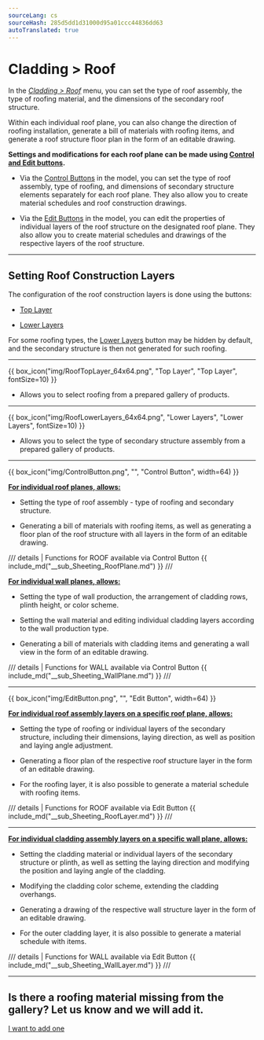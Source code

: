 ```yaml
---
sourceLang: cs
sourceHash: 285d5dd1d31000d95a01ccc44836dd63
autoTranslated: true
---
```


<h1>Cladding &gt; Roof</h1>

<p>In the <u><i>Cladding &gt; Roof</i></u> menu, you can set the type of roof assembly, the type of roofing material, and the dimensions of the secondary roof structure.</p>

<p>Within each individual roof plane, you can also change the direction of roofing installation, generate a bill of materials with roofing items, and generate a roof structure floor plan in the form of an editable drawing.</p>

<p><b>Settings and modifications for each roof plane can be made using <u>Control and Edit buttons</u>.</b></p>

<ul>
  <li><p>Via the <u>Control Buttons</u> in the model, you can set the type of roof assembly, type of roofing, and dimensions of secondary structure elements separately for each roof plane. They also allow you to create material schedules and roof construction drawings.</p></li>
  <li><p>Via the <u>Edit Buttons</u> in the model, you can edit the properties of individual layers of the roof structure on the designated roof plane. They also allow you to create material schedules and drawings of the respective layers of the roof structure.</p></li>
</ul>

<hr class="main">

<h2>Setting Roof Construction Layers</h2>
<p>The configuration of the roof construction layers is done using the buttons:</p>

<ul>
  <li><p><u>Top Layer</u></p></li>
  <li><p><u>Lower Layers</u></p></li>
</ul>

<p>
For some roofing types, the <u>Lower Layers</u> button may be hidden by default, and the secondary structure is then not generated for such roofing.
</p> 

<hr>

{{ box_icon("img/RoofTopLayer_64x64.png", "Top Layer", "Top Layer", fontSize=10) }}
<ul>
  <li><p>Allows you to select roofing from a prepared gallery of products.</p></li>
</ul>

<hr>

{{ box_icon("img/RoofLowerLayers_64x64.png", "Lower Layers", "Lower Layers", fontSize=10) }}
<ul>
  <li><p>Allows you to select the type of secondary structure assembly from a prepared gallery of products.</p></li>
</ul>

<hr class="main">

{{ box_icon("img/ControlButton.png", "", "Control Button", width=64) }}

<p><b><u>For individual roof planes, allows:</u></b></p>
<ul>
  <li><p>Setting the type of roof assembly - type of roofing and secondary structure.</p></li>
  <li><p>Generating a bill of materials with roofing items, as well as generating a floor plan of the roof structure with all layers in the form of an editable drawing.</p></li>
</ul>

/// details | Functions for ROOF available via Control Button
{{ include_md("__sub_Sheeting_RoofPlane.md") }}
///

<p><b><u>For individual wall planes, allows:</u></b></p>
<ul>
<li><p>Setting the type of wall production, the arrangement of cladding rows, plinth height, or color scheme.</p></li>
<li><p>Setting the wall material and editing individual cladding layers according to the wall production type.</p></li>
<li><p>Generating a bill of materials with cladding items and generating a wall view in the form of an editable drawing.</p></li>
</ul>

/// details | Functions for WALL available via Control Button
{{ include_md("__sub_Sheeting_WallPlane.md") }}
///

<hr class="main">

{{ box_icon("img/EditButton.png", "", "Edit Button", width=64) }}

<p><b><u>For individual roof assembly layers on a specific roof plane, allows:</u></b></p>
<ul>
  <li><p>Setting the type of roofing or individual layers of the secondary structure, including their dimensions, laying direction, as well as position and laying angle adjustment.</p></li>
  <li><p>Generating a floor plan of the respective roof structure layer in the form of an editable drawing.</p></li>
  <li><p>For the roofing layer, it is also possible to generate a material schedule with roofing items.</p></li>
</ul>

/// details | Functions for ROOF available via Edit Button
{{ include_md("__sub_Sheeting_RoofLayer.md") }}
///

<hr class="main">


<p><b><u>For individual cladding assembly layers on a specific wall plane, allows:</u></b></p>
<ul>
<li><p>Setting the cladding material or individual layers of the secondary structure or plinth, as well as setting the laying direction and modifying the position and laying angle of the cladding.</p></li>
<li><p>Modifying the cladding color scheme, extending the cladding overhangs.</p></li> 
<li><p>Generating a drawing of the respective wall structure layer in the form of an editable drawing.</p></li>
<li><p>For the outer cladding layer, it is also possible to generate a material schedule with items.</p></li>
</ul>

/// details | Functions for WALL available via Edit Button
{{ include_md("__sub_Sheeting_WallLayer.md") }}
///

<hr class="main">

<h2>Is there a roofing material missing from the gallery? Let us know and we will add it.</h2>
<a href="mailto:jiri.podval@histruct.com?subject=Inquiry about HiStruct building configurator" class="btn">
  I want to add one
</a>

<!-- product: HiStruct Roofs -->